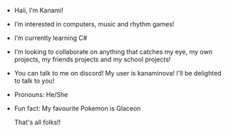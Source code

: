- Haii, I’m Kanami!
- I’m interested in computers, music and rhythm games!
- I’m currently learning C#
- I’m looking to collaborate on anything that catches my eye, my own projects, my friends projects and my school projects!
- You can talk to me on discord! My user is kanaminova! I'll be delighted to talk to you!
- Pronouns: He/She
- Fun fact: My favourite Pokemon is Glaceon

  That's all folks!!
